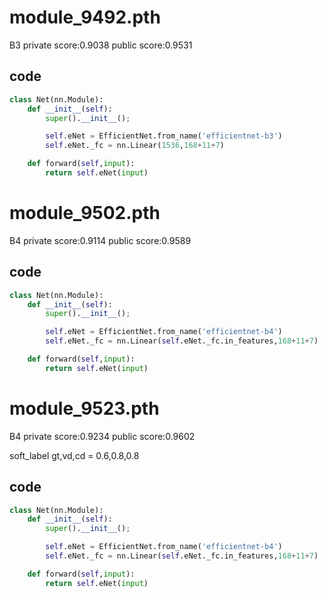 # module_9492.pth
B3
private score:0.9038 
public  score:0.9531
## code
```python
class Net(nn.Module):
    def __init__(self):
        super().__init__();

        self.eNet = EfficientNet.from_name('efficientnet-b3')
        self.eNet._fc = nn.Linear(1536,168+11+7)

    def forward(self,input):
        return self.eNet(input)
```
# module_9502.pth
B4 
private score:0.9114
public  score:0.9589
## code
```python
class Net(nn.Module):
    def __init__(self):
        super().__init__();

        self.eNet = EfficientNet.from_name('efficientnet-b4')
        self.eNet._fc = nn.Linear(self.eNet._fc.in_features,168+11+7)

    def forward(self,input):
        return self.eNet(input)
```
# module_9523.pth
B4 
private score:0.9234
public  score:0.9602

soft_label   gt,vd,cd = 0.6,0.8,0.8
## code
```python
class Net(nn.Module):
    def __init__(self):
        super().__init__();

        self.eNet = EfficientNet.from_name('efficientnet-b4')
        self.eNet._fc = nn.Linear(self.eNet._fc.in_features,168+11+7)

    def forward(self,input):
        return self.eNet(input)
```
